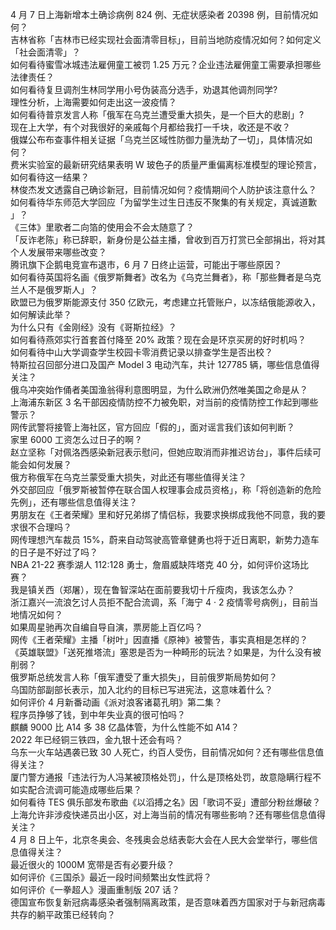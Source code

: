 4 月 7 日上海新增本土确诊病例 824 例、无症状感染者 20398 例，目前情况如何？  
吉林省称「吉林市已经实现社会面清零目标」，目前当地防疫情况如何？如何定义「社会面清零」？  
如何看待蜜雪冰城违法雇佣童工被罚 1.25 万元？企业违法雇佣童工需要承担哪些法律责任？  
如何看待复旦调剂生林同学用小号伪装高分选手，劝退其他调剂同学?  
理性分析，上海需要如何走出这一波疫情？  
如何看待普京发言人称「俄军在乌克兰遭受重大损失，是一个巨大的悲剧」?  
现在上大学，有个对我很好的亲戚每个月都给我打一千块，收还是不收？  
俄媒公布布查事件相关证据「乌克兰区域性防御力量洗劫了一切」，具体情况如何？  
费米实验室的最新研究结果表明 W 玻色子的质量严重偏离标准模型的理论预言，如何看待这一结果？  
林俊杰发文透露自己确诊新冠，目前情况如何？疫情期间个人防护该注意什么？  
如何看待华东师范大学回应「为留学生过生日违反不聚集的有关规定，真诚道歉 」？  
《三体》里歌者二向箔的使用会不会太随意了？  
「反诈老陈」称已辞职，新身份是公益主播，曾收到百万打赏已全部捐出，将对其个人发展带来哪些改变？  
腾讯旗下企鹅电竞宣布退市，6 月 7 日终止运营，可能出于哪些原因？  
如何看待英国将名画《俄罗斯舞者》改名为《乌克兰舞者》，称「那些舞者是乌克兰人不是俄罗斯人」？  
欧盟已为俄罗斯能源支付 350 亿欧元，考虑建立托管账户，以冻结俄能源收入，如何解读此举？  
为什么只有《金刚经》没有《哥斯拉经》？  
如何看待燕郊实行首套首付降至 20% 政策？现在会是环京买房的好时机吗？  
如何看待中山大学调查学生校园卡零消费记录以排查学生是否出校？  
特斯拉召回部分进口及国产 Model 3 电动汽车，共计 127785 辆，哪些信息值得关注？  
俄乌冲突始作俑者美国渔翁得利意图明显，为什么欧洲仍然唯美国之命是从？  
上海浦东新区 3 名干部因疫情防控不力被免职，对当前的疫情防控工作起到哪些警示？  
网传武警将接管上海社区，官方回应「假的」，面对谣言我们该如何判断？  
家里 6000 工资怎么过日子的啊 ?  
赵立坚称「对佩洛西感染新冠表示慰问，但她应取消而非推迟访台」，事件后续可能会如何发展？  
俄方称俄军在乌克兰蒙受重大损失，对此还有哪些值得关注？  
外交部回应「俄罗斯被暂停在联合国人权理事会成员资格」，称「将创造新的危险先例」，还有哪些信息值得关注？  
男朋友在《王者荣耀》里和好兄弟绑了情侣标，我要求换绑成我他不同意，我的要求很不合理吗？  
网传理想汽车裁员 15%，蔚来自动驾驶高管章健勇也将于近日离职，新势力造车的日子是不好过了吗？  
NBA 21-22 赛季湖人 112:128 勇士，詹眉威缺阵塔克 40 分，如何评价这场比赛？  
我是镇关西（郑屠），现在鲁智深站在面前要我切十斤瘦肉，我该怎么办？  
浙江嘉兴一流浪乞讨人员拒不配合流调，系「海宁 4 · 2 疫情零号病例」，目前当地情况如何？  
如果周星驰再次自编自导自演，票房能上百亿吗？  
网传《王者荣耀》主播「树叶」因直播《原神》被警告，事实真相是怎样的？  
《英雄联盟》「送死推塔流」塞恩是否为一种畸形的玩法？如果是，为什么没有被削弱？  
俄罗斯总统发言人称「俄军遭受了重大损失」，目前俄罗斯局势如何？  
乌国防部副部长表示，加入北约的目标已写进宪法，这意味着什么？  
如何评价 4 月新番动画《派对浪客诸葛孔明》第二集？  
程序员挣够了钱，到中年失业真的很可怕吗？  
麒麟 9000 比 A14 多 38 亿晶体管，为什么性能不如 A14？  
2022 年已经铜三铁四，金九银十还会有吗？  
乌东一火车站遇袭已致 30 人死亡，约百人受伤，目前情况如何？还有哪些信息值得关注？  
厦门警方通报「违法行为人冯某被顶格处罚」，什么是顶格处罚，故意隐瞒行程不如实配合流调可能造成哪些后果？  
如何看待 TES 俱乐部发布歌曲《以滔搏之名》因「歌词不妥」遭部分粉丝爆破？  
上海允许非涉疫快递员出小区，对上海当前的情况有哪些影响？还有哪些信息值得关注？  
4 月 8 日上午，北京冬奥会、冬残奥会总结表彰大会在人民大会堂举行，哪些信息值得关注？  
最近很火的 1000M 宽带是否有必要升级？  
如何评价《三国杀》最近一段时间频繁出女性武将？  
如何评价《一拳超人》漫画重制版 207 话？  
德国宣布恢复新冠病毒感染者强制隔离政策，是否意味着西方国家对于与新冠病毒共存的躺平政策已经转向？  

